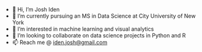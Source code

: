 - 👋 Hi, I’m Josh Iden
- 👀 I’m currently pursuing an MS in Data Science at City University of New York
- 🌱 I’m interested in machine learning and visual analytics 
- 💞️ I’m looking to collaborate on data science projects in Python and R
- 📫 Reach me @ iden.josh@gmail.com

<!---
josh1den/josh1den is a ✨ special ✨ repository because its `README.md` (this file) appears on your GitHub profile.
You can click the Preview link to take a look at your changes.
--->
